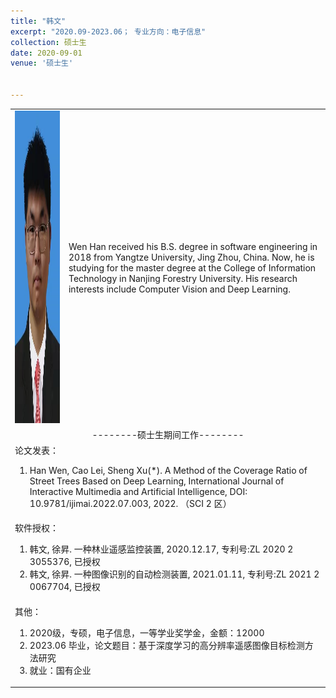 ```yaml
---
title: "韩文"
excerpt: "2020.09-2023.06； 专业方向：电子信息"
collection: 硕士生
date: 2020-09-01
venue: '硕士生'


---
```

<table border="0" >
<tr>
  <td> <img src='/images/wen.jpg' height="500" width="408">  </td>
  <td>Wen Han received his B.S. degree in software engineering in 2018 from Yangtze University, Jing Zhou, China. Now, he is studying for the master degree at the College of Information Technology in Nanjing Forestry University. His research interests include Computer Vision and Deep Learning.</td>
</tr>

<tr>
<td colspan="2" align="center">--------硕士生期间工作--------
</td>
</tr>

<tr>
<td colspan="2">论文发表：
<ol class="level_1">
<li> Han Wen, Cao Lei, Sheng Xu(*). A Method of the Coverage Ratio of Street Trees Based on Deep Learning, International Journal of Interactive Multimedia and Artificial Intelligence, DOI: 10.9781/ijimai.2022.07.003, 2022. （SCI 2 区） </li>
</ol>
</td>
</tr>

<tr>
<td colspan="2">软件授权：
<ol class="level_1">
<li> 韩文, 徐昇. 一种林业遥感监控装置, 2020.12.17, 专利号:ZL 2020 2 3055376, 已授权 </li>
<li> 韩文, 徐昇. 一种图像识别的自动检测装置, 2021.01.11, 专利号:ZL 2021 2 0067704, 已授权 </li>
</ol>
</td>
</tr>

<tr>
<td colspan="2">其他：
<ol class="level_1">
<li> 2020级，专硕，电子信息，一等学业奖学金，金额：12000 </li>
<li> 2023.06 毕业，论文题目：基于深度学习的高分辨率遥感图像目标检测方法研究</li>
<li> 就业：国有企业</li>
</ol>
</td>
</tr>

</table>